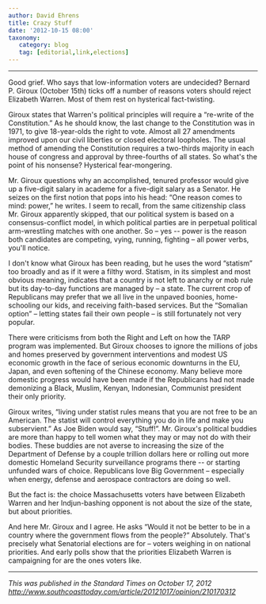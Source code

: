 ```yaml
---
author: David Ehrens
title: Crazy Stuff
date: '2012-10-15 08:00'
taxonomy:
   category: blog
   tag: [editorial,link,elections]
---
```

---

Good grief. Who says that low-information voters are undecided? Bernard P. Giroux (October 15th) ticks off a number of reasons voters should reject Elizabeth Warren. Most of them rest on hysterical fact-twisting.

Giroux states that Warren's political principles will require a “re-write of the Constitution.” As he should know, the last change to the Constitution was in 1971, to give 18-year-olds the right to vote. Almost all 27 amendments improved upon our civil liberties or closed electoral loopholes. The usual method of amending the Constitution requires a two-thirds majority in each house of congress and approval by three-fourths of all states. So what's the point of his nonsense? Hysterical fear-mongering.

Mr. Giroux questions why an accomplished, tenured professor would give up a five-digit salary in academe for a five-digit salary as a Senator. He seizes on the first notion that pops into his head: “One reason comes to mind: power,” he writes. I seem to recall, from the same citizenship class Mr. Giroux apparently skipped, that our political system is based on a consensus-conflict model, in which political parties are in perpetual political arm-wrestling matches with one another. So – yes -- power is the reason both candidates are competing, vying, running, fighting – all power verbs, you'll notice.

I don't know what Giroux has been reading, but he uses the word “statism” too broadly and as if it were a filthy word. Statism, in its simplest and most obvious meaning, indicates that a country is not left to anarchy or mob rule but its day-to-day functions are managed by – a state. The current crop of Republicans may prefer that we all live in the unpaved boonies, home-schooling our kids, and receiving faith-based services. But the “Somalian option” – letting states fail their own people – is still fortunately not very popular.

There were criticisms from both the Right and Left on how the TARP program was implemented. But Giroux chooses to ignore the millions of jobs and homes preserved by government interventions and modest US economic growth in the face of serious economic downturns in the EU, Japan, and even softening of the Chinese economy. Many believe more domestic progress would have been made if the Republicans had not made demonizing a Black, Muslim, Kenyan, Indonesian, Communist president their only priority.

Giroux writes, “living under statist rules means that you are not free to be an American. The statist will control everything you do in life and make you subservient.” As Joe Biden would say, “Stuff!”. Mr. Giroux's political buddies are more than happy to tell women what they may or may not do with their bodies. These buddies are not averse to increasing the size of the Department of Defense by a couple trillion dollars here or rolling out more domestic Homeland Security surveillance programs there -- or starting unfunded wars of choice. Republicans love Big Government – especially when energy, defense and aerospace contractors are doing so well.

But the fact is: the choice Massachusetts voters have between Elizabeth Warren and her Indjun-bashing opponent is not about the size of the state, but about priorities.

And here Mr. Giroux and I agree. He asks “Would it not be better to be in a country where the government flows from the people?” Absolutely. That's precisely what Senatorial elections are for – voters weighing in on national priorities. And early polls show that the priorities Elizabeth Warren is campaigning for are the ones voters like.

-----

*This was published in the Standard Times on October 17, 2012*<br>
*<http://www.southcoasttoday.com/article/20121017/opinion/210170312>*

